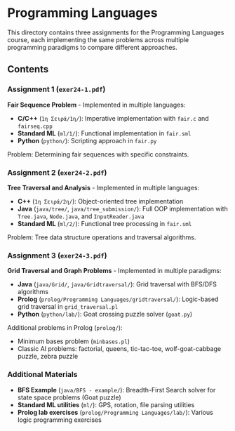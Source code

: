 # Programming Languages

This directory contains three assignments for the Programming Languages course, each implementing the same problems across multiple programming paradigms to compare different approaches.

## Contents

### Assignment 1 (`exer24-1.pdf`)

**Fair Sequence Problem** - Implemented in multiple languages:

- **C/C++** (`1η Σειρά/1η/`): Imperative implementation with `fair.c` and `fairseq.cpp`
- **Standard ML** (`ml/1/`): Functional implementation in `fair.sml`
- **Python** (`python/`): Scripting approach in `fair.py`

Problem: Determining fair sequences with specific constraints.

### Assignment 2 (`exer24-2.pdf`)

**Tree Traversal and Analysis** - Implemented in multiple languages:

- **C++** (`1η Σειρά/2η/`): Object-oriented tree implementation
- **Java** (`java/tree/`, `java/tree_submission/`): Full OOP implementation with `Tree.java`, `Node.java`, and `InputReader.java`
- **Standard ML** (`ml/2/`): Functional tree processing in `fair.sml`

Problem: Tree data structure operations and traversal algorithms.

### Assignment 3 (`exer24-3.pdf`)

**Grid Traversal and Graph Problems** - Implemented in multiple paradigms:

- **Java** (`java/Grid/`, `java/Gridtraversal/`): Grid traversal with BFS/DFS algorithms
- **Prolog** (`prolog/Programming Languages/gridtraversal/`): Logic-based grid traversal in `grid_traversal.pl`
- **Python** (`python/lab/`): Goat crossing puzzle solver (`goat.py`)

Additional problems in Prolog (`prolog/`):

- Minimum bases problem (`minbases.pl`)
- Classic AI problems: factorial, queens, tic-tac-toe, wolf-goat-cabbage puzzle, zebra puzzle

### Additional Materials

- **BFS Example** (`java/BFS - example/`): Breadth-First Search solver for state space problems (Goat puzzle)
- **Standard ML utilities** (`ml/`): GPS, rotation, file parsing utilities
- **Prolog lab exercises** (`prolog/Programming Languages/lab/`): Various logic programming exercises
